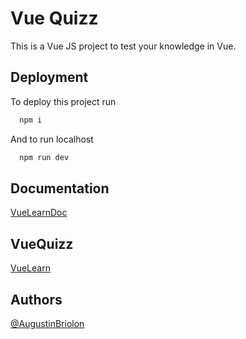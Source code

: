 
# Vue Quizz

This is a Vue JS project to test your knowledge in Vue.
## Deployment

To deploy this project run

```bash
  npm i
```
And to run localhost 
```bash
  npm run dev
```

## Documentation

[VueLearnDoc](https://vue.doc.august1.dev/)

## VueQuizz

[VueLearn](https://vue.learn.august1.dev/)

## Authors

[@AugustinBriolon](https://github.com/AugustinBriolon)


